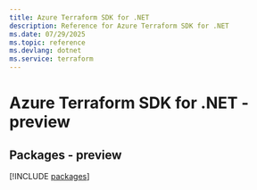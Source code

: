 ```yaml
---
title: Azure Terraform SDK for .NET
description: Reference for Azure Terraform SDK for .NET
ms.date: 07/29/2025
ms.topic: reference
ms.devlang: dotnet
ms.service: terraform
---
```

# Azure Terraform SDK for .NET - preview
## Packages - preview
[!INCLUDE [packages](terraform-index.md)]